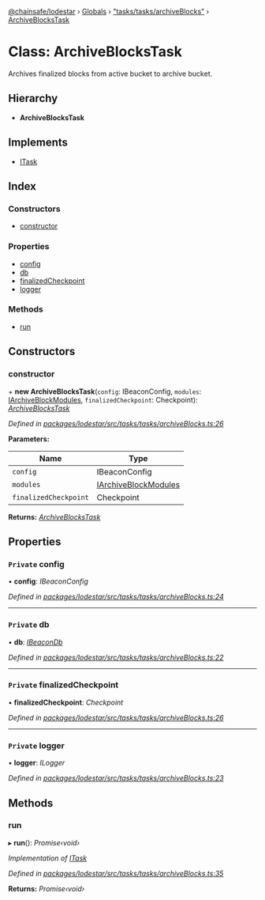 [@chainsafe/lodestar](../README.md) › [Globals](../globals.md) › ["tasks/tasks/archiveBlocks"](../modules/_tasks_tasks_archiveblocks_.md) › [ArchiveBlocksTask](_tasks_tasks_archiveblocks_.archiveblockstask.md)

# Class: ArchiveBlocksTask

Archives finalized blocks from active bucket to archive bucket.

## Hierarchy

* **ArchiveBlocksTask**

## Implements

* [ITask](../interfaces/_tasks_interface_.itask.md)

## Index

### Constructors

* [constructor](_tasks_tasks_archiveblocks_.archiveblockstask.md#constructor)

### Properties

* [config](_tasks_tasks_archiveblocks_.archiveblockstask.md#private-config)
* [db](_tasks_tasks_archiveblocks_.archiveblockstask.md#private-db)
* [finalizedCheckpoint](_tasks_tasks_archiveblocks_.archiveblockstask.md#private-finalizedcheckpoint)
* [logger](_tasks_tasks_archiveblocks_.archiveblockstask.md#private-logger)

### Methods

* [run](_tasks_tasks_archiveblocks_.archiveblockstask.md#run)

## Constructors

###  constructor

\+ **new ArchiveBlocksTask**(`config`: IBeaconConfig, `modules`: [IArchiveBlockModules](../interfaces/_tasks_tasks_archiveblocks_.iarchiveblockmodules.md), `finalizedCheckpoint`: Checkpoint): *[ArchiveBlocksTask](_tasks_tasks_archiveblocks_.archiveblockstask.md)*

*Defined in [packages/lodestar/src/tasks/tasks/archiveBlocks.ts:26](https://github.com/ChainSafe/lodestar/blob/e23248925/packages/lodestar/src/tasks/tasks/archiveBlocks.ts#L26)*

**Parameters:**

Name | Type |
------ | ------ |
`config` | IBeaconConfig |
`modules` | [IArchiveBlockModules](../interfaces/_tasks_tasks_archiveblocks_.iarchiveblockmodules.md) |
`finalizedCheckpoint` | Checkpoint |

**Returns:** *[ArchiveBlocksTask](_tasks_tasks_archiveblocks_.archiveblockstask.md)*

## Properties

### `Private` config

• **config**: *IBeaconConfig*

*Defined in [packages/lodestar/src/tasks/tasks/archiveBlocks.ts:24](https://github.com/ChainSafe/lodestar/blob/e23248925/packages/lodestar/src/tasks/tasks/archiveBlocks.ts#L24)*

___

### `Private` db

• **db**: *[IBeaconDb](../interfaces/_db_api_beacon_interface_.ibeacondb.md)*

*Defined in [packages/lodestar/src/tasks/tasks/archiveBlocks.ts:22](https://github.com/ChainSafe/lodestar/blob/e23248925/packages/lodestar/src/tasks/tasks/archiveBlocks.ts#L22)*

___

### `Private` finalizedCheckpoint

• **finalizedCheckpoint**: *Checkpoint*

*Defined in [packages/lodestar/src/tasks/tasks/archiveBlocks.ts:26](https://github.com/ChainSafe/lodestar/blob/e23248925/packages/lodestar/src/tasks/tasks/archiveBlocks.ts#L26)*

___

### `Private` logger

• **logger**: *ILogger*

*Defined in [packages/lodestar/src/tasks/tasks/archiveBlocks.ts:23](https://github.com/ChainSafe/lodestar/blob/e23248925/packages/lodestar/src/tasks/tasks/archiveBlocks.ts#L23)*

## Methods

###  run

▸ **run**(): *Promise‹void›*

*Implementation of [ITask](../interfaces/_tasks_interface_.itask.md)*

*Defined in [packages/lodestar/src/tasks/tasks/archiveBlocks.ts:35](https://github.com/ChainSafe/lodestar/blob/e23248925/packages/lodestar/src/tasks/tasks/archiveBlocks.ts#L35)*

**Returns:** *Promise‹void›*
